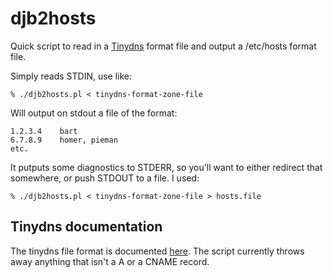 djb2hosts
=========

Quick script to read in a [Tinydns](http://tinydns.org/) format file and output a /etc/hosts format file.

Simply reads STDIN, use like:

```
% ./djb2hosts.pl < tinydns-format-zone-file
```

Will output on stdout a file of the format:

```
1.2.3.4    bart
6.7.8.9    homer, pieman
etc.
```

It putputs some diagnostics to STDERR, so you'll want to either redirect that somewhere, or push STDOUT to a file. I used:

```
% ./djb2hosts.pl < tinydns-format-zone-file > hosts.file
```

Tinydns documentation
---------------------

The tinydns file format is documented [here](http://cr.yp.to/djbdns/tinydns-data.html). The script currently throws away anything that isn't a A or a CNAME record.
